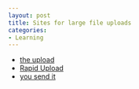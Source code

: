 ```yaml
---
layout: post
title: Sites for large file uploads
categories:
- Learning
---
```




- [the upload](http://www.theupload.com/)
- [Rapid Upload](http://rapidupload.com/)
- [you send it](http://yousendit.com/)
